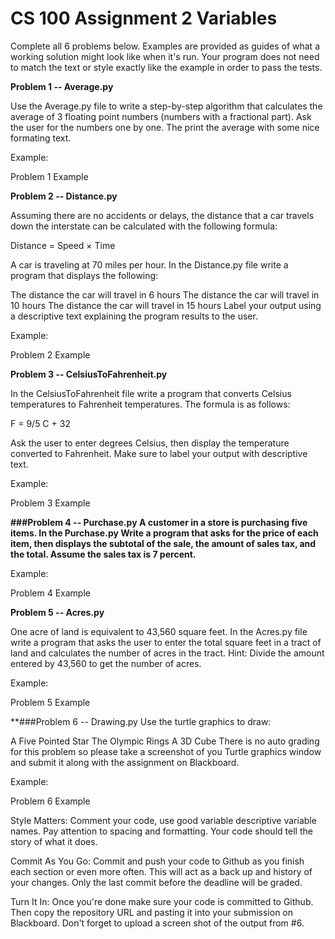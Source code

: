 # CS 100 Assignment 2 Variables

Complete all 6 problems below. Examples are provided as guides of what a working solution might look like when it's run. Your program does not need to match the text or style exactly like the example in order to pass the tests.

**Problem 1 -- Average.py**

Use the Average.py file to write a step-by-step algorithm that calculates the average of 3 floating point numbers (numbers with a fractional part). Ask the user for the numbers one by one. The print the average with some nice formating text.

Example:

Problem 1 Example

**Problem 2 -- Distance.py**

Assuming there are no accidents or delays, the distance that a car travels down the interstate can be calculated with the following formula:

Distance = Speed × Time

A car is traveling at 70 miles per hour. In the Distance.py file write a program that displays the following:

The distance the car will travel in 6 hours
The distance the car will travel in 10 hours
The distance the car will travel in 15 hours
Label your output using a descriptive text explaining the program results to the user.

Example:

Problem 2 Example

**Problem 3 -- CelsiusToFahrenheit.py**

In the CelsiusToFahrenheit file write a program that converts Celsius temperatures to Fahrenheit temperatures. The formula is as follows:

F = 9/5 C + 32

Ask the user to enter degrees Celsius, then display the temperature converted to Fahrenheit. Make sure to label your output with descriptive text.

Example:

Problem 3 Example

**###Problem 4 -- Purchase.py A customer in a store is purchasing five items. In the Purchase.py Write a program that asks for the price of each item, then displays the subtotal of the sale, the amount of sales tax, and the total. Assume the sales tax is 7 percent.**

Example:

Problem 4 Example

**Problem 5 -- Acres.py**

One acre of land is equivalent to 43,560 square feet. In the Acres.py file write a program that asks the user to enter the total square feet in a tract of land and calculates the number of acres in the tract. Hint: Divide the amount entered by 43,560 to get the number of acres.

Example:

Problem 5 Example

**###Problem 6 -- Drawing.py Use the turtle graphics to draw:

A Five Pointed Star
The Olympic Rings
A 3D Cube
There is no auto grading for this problem so please take a screenshot of you Turtle graphics window and submit it along with the assignment on Blackboard.

Example:

Problem 6 Example

Style Matters: Comment your code, use good variable descriptive variable names. Pay attention to spacing and formatting. Your code should tell the story of what it does.

Commit As You Go: Commit and push your code to Github as you finish each section or even more often. This will act as a back up and history of your changes. Only the last commit before the deadline will be graded.

Turn It In: Once you're done make sure your code is committed to Github. Then copy the repository URL and pasting it into your submission on Blackboard. Don't forget to upload a screen shot of the output from #6.
